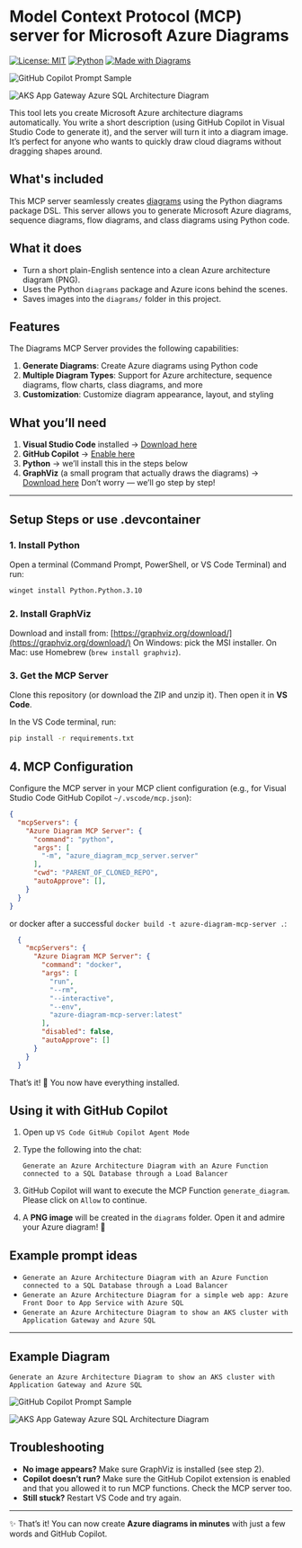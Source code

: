 # Model Context Protocol (MCP) server for Microsoft  Azure Diagrams
[![License: MIT](https://img.shields.io/badge/License-MIT-green.svg)](#license)
[![Python](https://img.shields.io/badge/Python-3.10+-blue.svg)]()
[![Made with Diagrams](https://img.shields.io/badge/Diagrams-mingrammer-informational.svg)](https://diagrams.mingrammer.com/)


![GitHub Copilot Prompt Sample](./media/prompt_sample.png)

![AKS App Gateway Azure SQL Architecture Diagram](./media/aks_appgw_sql_architecture.png)

This tool lets you create Microsoft Azure architecture diagrams automatically.
You write a short description (using GitHub Copilot in Visual Studio Code to generate it), and the server will turn it into a diagram image.
It’s perfect for anyone who wants to quickly draw cloud diagrams without dragging shapes around.

## What's included
This MCP server seamlessly creates [diagrams](https://diagrams.mingrammer.com/) using the Python diagrams package DSL.
This server allows you to generate Microsoft Azure diagrams, sequence diagrams, flow diagrams, and class diagrams using Python code.

## What it does
- Turn a short plain-English sentence into a clean Azure architecture diagram (PNG).
- Uses the Python `diagrams` package and Azure icons behind the scenes.
- Saves images into the `diagrams/` folder in this project.


## Features

The Diagrams MCP Server provides the following capabilities:

1. **Generate Diagrams**: Create Azure diagrams using Python code
2. **Multiple Diagram Types**: Support for Azure architecture, sequence diagrams, flow charts, class diagrams, and more
3. **Customization**: Customize diagram appearance, layout, and styling


## What you’ll need

1. **Visual Studio Code** installed → [Download here](https://code.visualstudio.com/)
2. **GitHub Copilot** → [Enable here](https://github.com/features/copilot)
3. **Python** → we’ll install this in the steps below
4. **GraphViz** (a small program that actually draws the diagrams) → [Download here](https://graphviz.org/download/)
Don’t worry — we’ll go step by step!

---

## Setup Steps or use .devcontainer

### 1. Install Python

Open a terminal (Command Prompt, PowerShell, or VS Code Terminal) and run:

```bash
winget install Python.Python.3.10
```

### 2. Install GraphViz

Download and install from: [https://graphviz.org/download/](https://graphviz.org/download/)
On Windows: pick the MSI installer.
On Mac: use Homebrew (`brew install graphviz`).

### 3. Get the MCP Server

Clone this repository (or download the ZIP and unzip it).
Then open it in **VS Code**.

In the VS Code terminal, run:

```bash
pip install -r requirements.txt
```


## 4. MCP Configuration
Configure the MCP server in your MCP client configuration (e.g., for Visual Studio Code GitHub Copilot `~/.vscode/mcp.json`):

```json
{
  "mcpServers": {
    "Azure Diagram MCP Server": {
      "command": "python",
      "args": [
        "-m", "azure_diagram_mcp_server.server"
      ],
      "cwd": "PARENT_OF_CLONED_REPO",
      "autoApprove": [],
    }
  }
}
```

or docker after a successful `docker build -t azure-diagram-mcp-server .`:

```json
  {
    "mcpServers": {
      "Azure Diagram MCP Server": {
        "command": "docker",
        "args": [
          "run",
          "--rm",
          "--interactive",
          "--env",
          "azure-diagram-mcp-server:latest"
        ],
        "disabled": false,
        "autoApprove": []
      }
    }
  }
```

That’s it! 🎉 You now have everything installed.


## Using it with GitHub Copilot

1. Open up `VS Code GitHub Copilot Agent Mode`
1. Type the following into the chat:

   ```
   Generate an Azure Architecture Diagram with an Azure Function connected to a SQL Database through a Load Balancer
   ```
2. GitHub Copilot will want to execute the MCP Function `generate_diagram`. Please click on `Allow` to continue.
3. A **PNG image** will be created in the `diagrams` folder. Open it and admire your Azure diagram! 🚀


## Example prompt ideas
- `Generate an Azure Architecture Diagram with an Azure Function connected to a SQL Database through a Load Balancer`
- `Generate an Azure Architecture Diagram for a simple web app: Azure Front Door to App Service with Azure SQL` 
- `Generate an Azure Architecture Diagram to show an AKS cluster with Application Gateway and Azure SQL` 
---
  
## Example Diagram
`Generate an Azure Architecture Diagram to show an AKS cluster with Application Gateway and Azure SQL`

![GitHub Copilot Prompt Sample](./media/prompt_sample.png)

![AKS App Gateway Azure SQL Architecture Diagram](./media/aks_appgw_sql_architecture.png)

## Troubleshooting
* **No image appears?** Make sure GraphViz is installed (see step 2).
* **Copilot doesn’t run?** Make sure the GitHub Copilot extension is enabled and that you allowed it to run MCP functions. Check the MCP server too.
* **Still stuck?** Restart VS Code and try again.

---

✨ That’s it! You can now create **Azure diagrams in minutes** with just a few words and GitHub Copilot.
